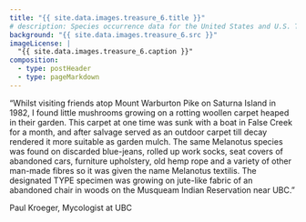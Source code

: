 ```yaml
---
title: "{{ site.data.images.treasure_6.title }}"
# description: Species occurrence data for the United States and U.S. Territories.
background: "{{ site.data.images.treasure_6.src }}"
imageLicense: |
  "{{ site.data.images.treasure_6.caption }}"
composition:
  - type: postHeader
  - type: pageMarkdown
---
```


“Whilst visiting friends atop Mount Warburton Pike on Saturna Island in 1982, I found little mushrooms growing on a rotting woollen carpet heaped in their garden. This carpet at one time was sunk with a boat in False Creek for a month, and after salvage served as an outdoor carpet till decay rendered it more suitable as garden mulch. The same Melanotus species was found on discarded blue-jeans, rolled up work socks, seat covers of abandoned cars, furniture upholstery, old hemp rope and a variety of other man-made fibres so it was given the name Melanotus textilis. The designated TYPE specimen was growing on jute-like fabric of an abandoned chair in woods on the Musqueam Indian Reservation near UBC.”

Paul Kroeger, Mycologist at UBC